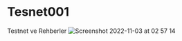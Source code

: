 # Tesnet001
Testnet ve Rehberler
![Screenshot 2022-11-03 at 02 57 14](https://user-images.githubusercontent.com/95782145/199627041-7d96e4b1-edda-407f-8b83-a25d1c37b0b3.png)
